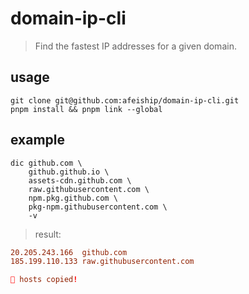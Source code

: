 # domain-ip-cli
> Find the fastest IP addresses for a given domain.

## usage
```shell
git clone git@github.com:afeiship/domain-ip-cli.git
pnpm install && pnpm link --global
```

## example
```shell
dic github.com \
    github.github.io \
    assets-cdn.github.com \
    raw.githubusercontent.com \
    npm.pkg.github.com \
    pkg-npm.githubusercontent.com \
    -v
```

> result:
```conf
20.205.243.166	github.com
185.199.110.133	raw.githubusercontent.com

🚀 hosts copied!
```
